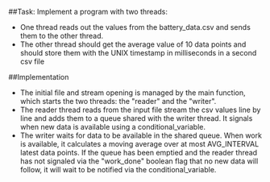 ##Task:
Implement a program with two threads:

- One thread reads out the values from the battery_data.csv and sends them to the other thread.
- The other thread should get the average value of 10 data points and should store them with the UNIX timestamp in milliseconds in a second csv file

##Implementation

- The initial file and stream opening is managed by the main function, which starts the two threads: the "reader" and the "writer".
- The reader thread reads from the input file stream the csv values line by line and adds them to a queue shared with the writer thread. It signals when new data is available using a conditional_variable.
- The writer waits for data to be available in the shared queue. When work is available, it calculates a moving average over at most AVG_INTERVAL latest data points. If the queue has been emptied and the reader thread has not signaled via the "work_done" boolean flag that no new data will follow, it will wait to be notified via the conditional_variable.
